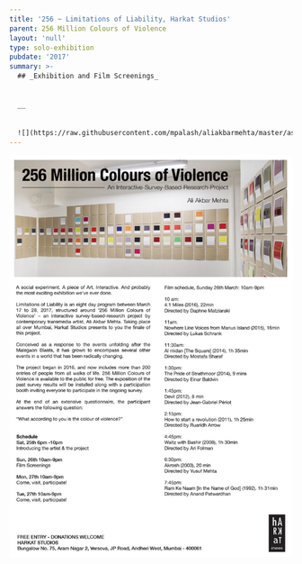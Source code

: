 ```yaml
---
title: '256 ~ Limitations of Liability, Harkat Studios'
parent: 256 Million Colours of Violence
layout: 'null'
type: solo-exhibition
pubdate: '2017'
summary: >-
  ## _Exhibition and Film Screenings_


  __


  ![](https://raw.githubusercontent.com/mpalash/aliakbarmehta/master/assets/img/256.jpg)
---
```



![](https://raw.githubusercontent.com/mpalash/aliakbarmehta/master/assets/img/256%20Million%20Colours%20of%20Violence_%20Poster.jpg)
